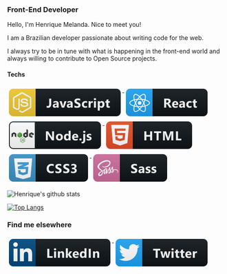 ### Front-End Developer

Hello, I'm Henrique Melanda. Nice to meet you!

I am a Brazilian developer passionate about writing code for the web.

I always try to be in tune with what is happening in the front-end world and always willing to contribute to Open Source projects.

#### Techs

<a href="#">
  <img src="svg/dev/languages/js.svg" alt="js" style="vertical-align:top; margin:6px 4px">
</a>
<a href="#">
  <img src="svg/dev/frameworks/react.svg" alt="react" style="vertical-align:top; margin:6px 4px">
</a>
<a href="#">
  <img src="svg/dev/frameworks/nodejs.svg" alt="nodejs" style="vertical-align:top; margin:6px 4px">
</a>
<a href="#">
  <img src="svg/dev/languages/html.svg" alt="html" style="vertical-align:top; margin:6px 4px">
</a>
<a href="#">
  <img src="svg/dev/languages/css3.svg" alt="css3" style="vertical-align:top; margin:6px 4px">
</a>
<a href="#">
  <img src="svg/dev/languages/sass.svg" alt="sass" style="vertical-align:top; margin:6px 4px">
</a>

![Henrique's github stats](https://github-readme-stats.vercel.app/api?username=hjdesigner&show_icons=true&theme=radical)

[![Top Langs](https://github-readme-stats.vercel.app/api/top-langs/?username=hjdesigner&layout=compact&theme=radical)](https://github.com/hjdesigner/github-readme-stats)


### Find me elsewhere
<a href="https://www.linkedin.com/in/coisadedev/" target="_blank">
  <img src="svg/social/linkedin.svg" alt="linkedin" style="vertical-align:top; margin:6px 4px">
</a>
<a href="https://twitter.com/coisadedev" target="_blank">
  <img src="svg/social/twitter.svg" alt="twitter" style="vertical-align:top; margin:6px 4px">
</a>
